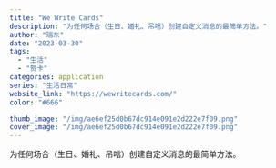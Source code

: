 ```yaml
---
title: "We Write Cards"
description: "为任何场合（生日、婚礼、吊唁）创建自定义消息的最简单方法。"
author: "瑞东"
date: "2023-03-30"
tags:
  - "生活"
  - "贺卡"
categories: application
series: "生活日常"
website_link: "https://wewritecards.com/"
color: "#666"

thumb_image: "/img/ae6ef25d0b67dc914e091e2d222e7f09.png"
cover_image: "/img/ae6ef25d0b67dc914e091e2d222e7f09.png"
---
```


为任何场合（生日、婚礼、吊唁）创建自定义消息的最简单方法。